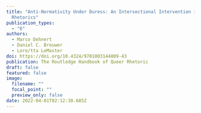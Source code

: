 ```yaml
---
title: "Anti-Normativity Under Duress: An Intersectional Intervention in Queer
  Rhetorics"
publication_types:
  - "6"
authors:
  - Marco Dehnert
  - Daniel C. Brouwer
  - Lore/tta LeMaster
doi: https://doi.org/10.4324/9781003144809-43
publication: The Routledge Handbook of Queer Rhetoric
draft: false
featured: false
image:
  filename: ""
  focal_point: ""
  preview_only: false
date: 2022-04-01T02:12:38.685Z
---
```

